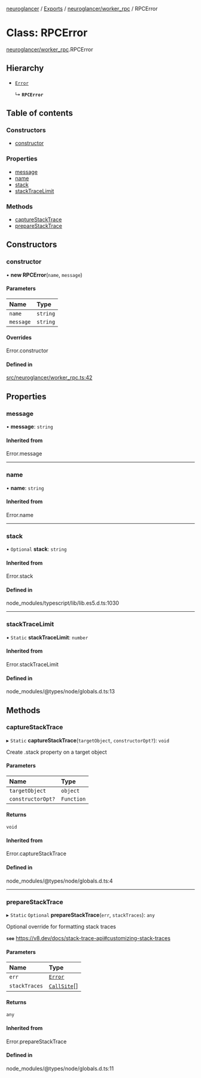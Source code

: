 [neuroglancer](../README.md) / [Exports](../modules.md) / [neuroglancer/worker\_rpc](../modules/neuroglancer_worker_rpc.md) / RPCError

# Class: RPCError

[neuroglancer/worker_rpc](../modules/neuroglancer_worker_rpc.md).RPCError

## Hierarchy

- [`Error`](../modules/main_module._internal_.md#error)

  ↳ **`RPCError`**

## Table of contents

### Constructors

- [constructor](neuroglancer_worker_rpc.RPCError.md#constructor)

### Properties

- [message](neuroglancer_worker_rpc.RPCError.md#message)
- [name](neuroglancer_worker_rpc.RPCError.md#name)
- [stack](neuroglancer_worker_rpc.RPCError.md#stack)
- [stackTraceLimit](neuroglancer_worker_rpc.RPCError.md#stacktracelimit)

### Methods

- [captureStackTrace](neuroglancer_worker_rpc.RPCError.md#capturestacktrace)
- [prepareStackTrace](neuroglancer_worker_rpc.RPCError.md#preparestacktrace)

## Constructors

### constructor

• **new RPCError**(`name`, `message`)

#### Parameters

| Name | Type |
| :------ | :------ |
| `name` | `string` |
| `message` | `string` |

#### Overrides

Error.constructor

#### Defined in

[src/neuroglancer/worker_rpc.ts:42](https://github.com/ActiveBrainAtlas2/neuroglancer/blob/034b457d/src/neuroglancer/worker_rpc.ts#L42)

## Properties

### message

• **message**: `string`

#### Inherited from

Error.message

___

### name

• **name**: `string`

#### Inherited from

Error.name

___

### stack

• `Optional` **stack**: `string`

#### Inherited from

Error.stack

#### Defined in

node_modules/typescript/lib/lib.es5.d.ts:1030

___

### stackTraceLimit

▪ `Static` **stackTraceLimit**: `number`

#### Inherited from

Error.stackTraceLimit

#### Defined in

node_modules/@types/node/globals.d.ts:13

## Methods

### captureStackTrace

▸ `Static` **captureStackTrace**(`targetObject`, `constructorOpt?`): `void`

Create .stack property on a target object

#### Parameters

| Name | Type |
| :------ | :------ |
| `targetObject` | `object` |
| `constructorOpt?` | `Function` |

#### Returns

`void`

#### Inherited from

Error.captureStackTrace

#### Defined in

node_modules/@types/node/globals.d.ts:4

___

### prepareStackTrace

▸ `Static` `Optional` **prepareStackTrace**(`err`, `stackTraces`): `any`

Optional override for formatting stack traces

**`see`** https://v8.dev/docs/stack-trace-api#customizing-stack-traces

#### Parameters

| Name | Type |
| :------ | :------ |
| `err` | [`Error`](../modules/main_module._internal_.md#error) |
| `stackTraces` | [`CallSite`](../interfaces/neuroglancer_datasource._internal_.CallSite.md)[] |

#### Returns

`any`

#### Inherited from

Error.prepareStackTrace

#### Defined in

node_modules/@types/node/globals.d.ts:11
